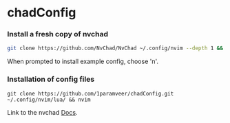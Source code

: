 # chadConfig


### Install a fresh copy of nvchad

```bash
git clone https://github.com/NvChad/NvChad ~/.config/nvim --depth 1 && nvim

```

When prompted to install example config, choose 'n'.


### Installation of config files

```
git clone https://github.com/1paramveer/chadConfig.git ~/.config/nvim/lua/ && nvim
```

Link to the nvchad [Docs](https://nvchad.com/docs/quickstart/install).
